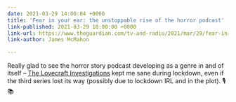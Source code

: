 ```yaml
---
date: 2021-03-29 14:00:04 +0000
title: 'Fear in your ear: the unstoppable rise of the horror podcast'
link-published: 2021-03-29 10:00:00 +0000
link-url: https://www.theguardian.com/tv-and-radio/2021/mar/29/fear-in-your-ear-horror-podcast-battersea-poltergeist
link-author: James McMahon

---
```

Really glad to see the horror story podcast developing as a genre in and of itself – [The Lovecraft Investigations](https://www.bbc.co.uk/programmes/p06spb8w) kept me sane during lockdown, even if the third series lost its way (possibly due to lockdown IRL and in the plot). 🎙️ 📚